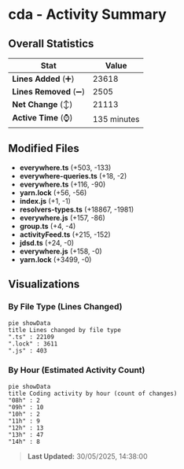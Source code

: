 # cda - Activity Summary 

## Overall Statistics

| Stat                   | Value                                                             |
| ---------------------- | ----------------------------------------------------------------- |
| **Lines Added** (➕)   | 23618                                          |
| **Lines Removed** (➖) | 2505                                        |
| **Net Change** (↕)    | 21113                |
| **Active Time** (⌚)   | 135 minutes |


## Modified Files
- **everywhere.ts** (+503, -133)
- **everywhere-queries.ts** (+18, -2)
- **everywhere.ts** (+116, -90)
- **yarn.lock** (+56, -56)
- **index.js** (+1, -1)
- **resolvers-types.ts** (+18867, -1981)
- **everywhere.js** (+157, -86)
- **group.ts** (+4, -4)
- **activityFeed.ts** (+215, -152)
- **jdsd.ts** (+24, -0)
- **everywhere.js** (+158, -0)
- **yarn.lock** (+3499, -0)

## Visualizations

### By File Type (Lines Changed)

```mermaid
pie showData
title Lines changed by file type
".ts" : 22109
".lock" : 3611
".js" : 403
```

### By Hour (Estimated Activity Count)

```mermaid
pie showData
title Coding activity by hour (count of changes)
"08h" : 2
"09h" : 10
"10h" : 2
"11h" : 9
"12h" : 13
"13h" : 47
"14h" : 8
```


> **Last Updated:** 30/05/2025, 14:38:00